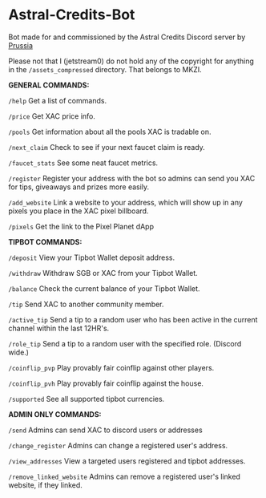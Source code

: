 # Astral-Credits-Bot
Bot made for and commissioned by the Astral Credits Discord server by [Prussia](https://github.com/jetstream0)

Please not that I (jetstream0) do not hold any of the copyright for anything in the `/assets_compressed` directory. That belongs to MKZI.

**GENERAL COMMANDS:**

`/help`
Get a list of commands.

`/price`
Get XAC price info.

`/pools`
Get information about all the pools XAC is tradable on.

`/next_claim`
Check to see if your next faucet claim is ready.

`/faucet_stats`
See some neat faucet metrics.

`/register`
Register your address with the bot so admins can send you XAC for tips, giveaways and prizes more easily.

`/add_website`
Link a website to your address, which will show up in any pixels you place in the XAC pixel billboard.

`/pixels`
Get the link to the Pixel Planet dApp

**TIPBOT COMMANDS:**

`/deposit`
View your Tipbot Wallet deposit address.

`/withdraw`
Withdraw SGB or XAC from your Tipbot Wallet.

`/balance`
Check the current balance of your Tipbot Wallet.

`/tip`
Send XAC to another community member.

`/active_tip`
Send a tip to a random user who has been active in the current channel within the last 12HR's.

`/role_tip`
Send a tip to a random user with the specified role. (Discord wide.)

`/coinflip_pvp`
Play provably fair coinflip against other players.

`/coinflip_pvh`
Play provably fair coinflip against the house.

`/supported`
See all supported tipbot currencies.

**ADMIN ONLY COMMANDS:**

`/send`
Admins can send XAC to discord users or addresses

`/change_register`
Admins can change a registered user's address.

`/view_addresses`
View a targeted users registered and tipbot addresses.

`/remove_linked_website`
Admins can remove a registered user's linked website, if they linked.
